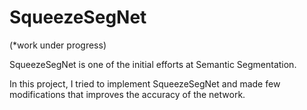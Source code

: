 # SqueezeSegNet

(*work under progress)

SqueezeSegNet is one of the initial efforts at Semantic Segmentation.

In this project, I tried to implement SqueezeSegNet and made few modifications that improves the accuracy of the network.
